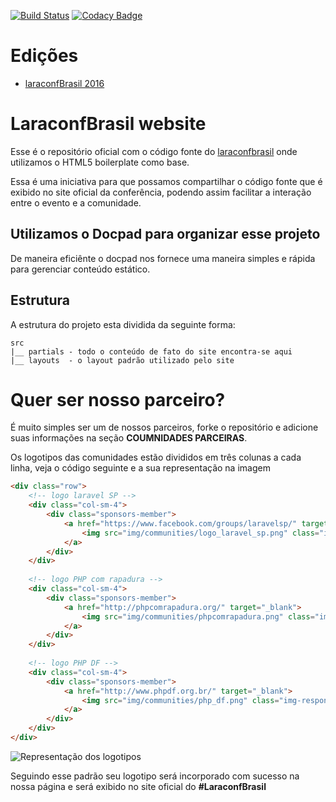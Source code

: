 [![Build Status](https://travis-ci.org/laraconfbrasil/website.svg?branch=master)](https://travis-ci.org/laraconfbrasil/website)
[![Codacy Badge](https://api.codacy.com/project/badge/Grade/100e0289b1a74d4abceca1733df31142)](https://www.codacy.com/app/matheus-marabesi/website?utm_source=github.com&amp;utm_medium=referral&amp;utm_content=laraconfbrasil/website&amp;utm_campaign=Badge_Grade)

# Edições

* [laraconfBrasil 2016](http://laraconfbrasil.com.br/2016/render/)

# LaraconfBrasil website

Esse é o repositório oficial com o código fonte do [laraconfbrasil](http://laraconfbrasil.com.br) onde utilizamos
o HTML5 boilerplate como base.

Essa é uma iniciativa para que possamos compartilhar o código fonte que é exibido no site oficial da conferência, podendo assim facilitar a interação entre o evento e a comunidade.

## Utilizamos o Docpad para organizar esse projeto

De maneira  eficiênte o docpad nos fornece uma maneira simples e rápida para gerenciar conteúdo estático.

## Estrutura

A estrutura do projeto esta dividida da seguinte forma:

```
src 
|__ partials - todo o conteúdo de fato do site encontra-se aqui
|__ layouts  - o layout padrão utilizado pelo site
```

# Quer ser nosso parceiro?

É muito simples ser um de nossos parceiros, forke o repositório e adicione suas informações na seção **COUMNIDADES PARCEIRAS**.

Os logotipos das comunidades estão divididos em três colunas a cada linha, veja o código seguinte e a sua representação na imagem

``` html
<div class="row">
    <!-- logo laravel SP -->
    <div class="col-sm-4">
        <div class="sponsors-member">
            <a href="https://www.facebook.com/groups/laravelsp/" target="_blank">
                <img src="img/communities/logo_laravel_sp.png" class="img-responsive img-circle" alt="Lara vel São Paulo" height="300">
            </a>
        </div>
    </div>
    
    <!-- logo PHP com rapadura -->
    <div class="col-sm-4">
        <div class="sponsors-member">
            <a href="http://phpcomrapadura.org/" target="_blank">
                <img src="img/communities/phpcomrapadura.png" class="img-responsive img-circle" alt="PHP com rapadura">
            </a>
        </div>
    </div>
    
    <!-- logo PHP DF -->
    <div class="col-sm-4">
        <div class="sponsors-member">
            <a href="http://www.phpdf.org.br/" target="_blank">
                <img src="img/communities/php_df.png" class="img-responsive img-circle" alt="PHP DF - Comunidade de desenvolvedores PHP do Distrito Federal">
            </a>
        </div>
    </div>
</div>
```
![Representação dos logotipos](https://s22.postimg.org/pumgoi041/contribuicao.png)

Seguindo esse padrão seu logotipo será incorporado com sucesso na nossa página e será exibido no site oficial do **#LaraconfBrasil**

